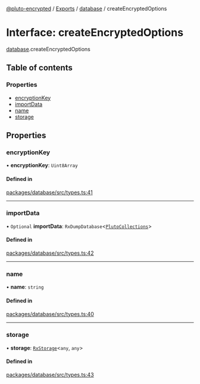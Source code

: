 [@pluto-encrypted](../README.md) / [Exports](../modules.md) / [database](../modules/database.md) / createEncryptedOptions

# Interface: createEncryptedOptions

[database](../modules/database.md).createEncryptedOptions

## Table of contents

### Properties

- [encryptionKey](database.createEncryptedOptions.md#encryptionkey)
- [importData](database.createEncryptedOptions.md#importdata)
- [name](database.createEncryptedOptions.md#name)
- [storage](database.createEncryptedOptions.md#storage)

## Properties

### encryptionKey

• **encryptionKey**: `Uint8Array`

#### Defined in

[packages/database/src/types.ts:41](https://github.com/atala-community-projects/pluto-encrypted/blob/12959ad3/packages/database/src/types.ts#L41)

___

### importData

• `Optional` **importData**: `RxDumpDatabase`\<[`PlutoCollections`](database.PlutoCollections.md)\>

#### Defined in

[packages/database/src/types.ts:42](https://github.com/atala-community-projects/pluto-encrypted/blob/12959ad3/packages/database/src/types.ts#L42)

___

### name

• **name**: `string`

#### Defined in

[packages/database/src/types.ts:40](https://github.com/atala-community-projects/pluto-encrypted/blob/12959ad3/packages/database/src/types.ts#L40)

___

### storage

• **storage**: [`RxStorage`](encryption.RxStorage.md)\<`any`, `any`\>

#### Defined in

[packages/database/src/types.ts:43](https://github.com/atala-community-projects/pluto-encrypted/blob/12959ad3/packages/database/src/types.ts#L43)
